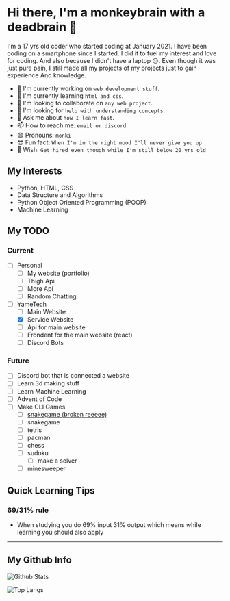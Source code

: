 # Hi there, I'm a monkeybrain with a deadbrain 👋

I'm a 17 yrs old coder who started coding at January 2021.
I have been coding on a smartphone since I started.
I did it to fuel my interest and love for coding.
And also because I didn't have a laptop 😔.
Even though it was just pure pain, I still made all
my projects of my projects just to gain experience
And knowledge.

- 🔭 I'm currently working on `web development stuff`.
- 🌱 I'm currently learning `html and css`.
- 👯 I'm looking to collaborate on `any web project`.
- 🤔 I'm looking for `help with understanding concepts`.
- 💬 Ask me about `how I learn fast`.
- 📫 How to reach me: `email or discord`
- 😄 Pronouns: `monki`
- 😎 Fun fact: `When I'm in the right mood I'll never give you up`
- 🌟 Wish: `Get hired even though while I'm still below 20 yrs old`

## My Interests

- Python, HTML, CSS
- Data Structure and Algorithms
- Python Object Oriented Programming (POOP)
- Machine Learning

## My TODO

### Current

- [ ] Personal
  - [ ] My website (portfolio)
  - [ ] Thigh Api
  - [ ] More Api
  - [ ] Random Chatting
- [ ] YameTech
  - [ ] Main Website
  - [x] Service Website
  - [ ] Api for main website
  - [ ] Frondent for the main website (react)
  - [ ] Discord Bots

### Future

- [ ] Discord bot that is connected a website
- [ ] Learn 3d making stuff
- [ ] Learn Machine Learning
- [ ] Advent of Code
- [ ] Make CLI Games
  - [ ] [snakegame (broken reeeee)](https://github.com/m0nk3ybraindead/Smoll-Projects/tree/main/python/006_snek_game)
  - [ ] snakegame
  - [ ] tetris
  - [ ] pacman
  - [ ] chess
  - [ ] sudoku
    - [ ] make a solver
  - [ ] minesweeper

## Quick Learning Tips

### 69/31% rule

- When studying you do 69% input 31% output which means while learning you
  should also apply

---

## My Github Info

![Github Stats](https://github-readme-stats.vercel.app/api?username=m0nk3ybraindead&show_icons=true&theme=algolia)

![Top Langs](https://github-readme-stats.vercel.app/api/top-langs/?username=m0nk3ybraindead&theme=algolia)
